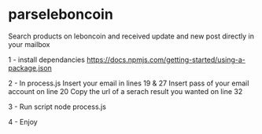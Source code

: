 # parseleboncoin
Search products on leboncoin and received update and new post directly in your mailbox

1 - install dependancies
https://docs.npmjs.com/getting-started/using-a-package.json

2 - In process.js
Insert your email in lines 19 & 27
Insert pass of your email account on line 20
Copy the url of a serach result you wanted on line 32

3 - Run script
node process.js

4 - Enjoy
